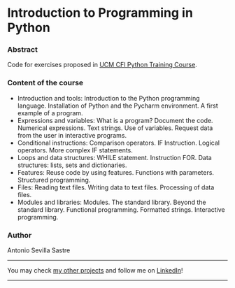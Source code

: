 # Introduction to Programming in Python

### Abstract
Code for exercises proposed in [UCM CFI Python Training Course](https://cursosinformatica.ucm.es/curso-introduccion-programacion.html).

### Content of the course
- Introduction and tools: Introduction to the Python programming language. Installation of Python and the Pycharm environment. A first example of a program.
- Expressions and variables: What is a program? Document the code. Numerical expressions. Text strings. Use of variables. Request data from the user in interactive programs.
- Conditional instructions: Comparison operators. IF Instruction. Logical operators. More complex IF statements.
- Loops and data structures: WHILE statement. Instruction FOR. Data structures: lists, sets and dictionaries.
- Features: Reuse code by using features. Functions with parameters. Structured programming.
- Files: Reading text files. Writing data to text files. Processing of data files.
- Modules and libraries: Modules. The standard library. Beyond the standard library. Functional programming. Formatted strings. Interactive programming.

### Author
Antonio Sevilla Sastre

-----------------------------------------------------------------------------

You may check [my other projects](https://github.com/asevillasastre?tab=repositories) and follow me on [LinkedIn](https://www.linkedin.com/in/asevillasastre/)!

-----------------------------------------------------------------------------
